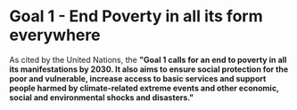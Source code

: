 # Goal 1 - End Poverty in all its form everywhere

As cited by the United Nations, the __"Goal 1 calls for an end to poverty in all its manifestations by 2030. It also aims to ensure social protection for the poor and vulnerable, increase access to basic services and support people harmed by climate-related extreme events and other economic, social and environmental shocks and disasters."__
